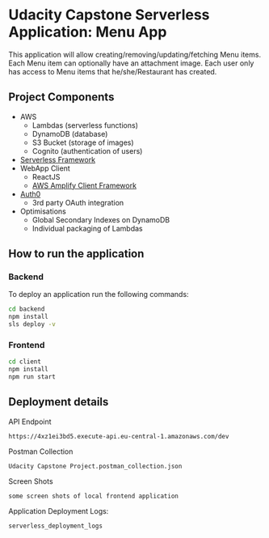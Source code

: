 # Udacity Capstone Serverless Application: Menu App
This application will allow creating/removing/updating/fetching Menu items.
Each Menu item can optionally have an attachment image. Each user only has access to Menu items that he/she/Restaurant has created.

## Project Components
* AWS 
  * Lambdas (serverless functions)
  * DynamoDB (database)
  * S3 Bucket (storage of images)
  * Cognito (authentication of users)
* [Serverless Framework](https://serverless.com/)
* WebApp Client
  * ReactJS
  * [AWS Amplify Client Framework](https://aws-amplify.github.io/docs/js/react)
* [Auth0](https://auth0.com/)
  * 3rd party OAuth integration
* Optimisations
  * Global Secondary Indexes on DynamoDB
  * Individual packaging of Lambdas

## How to run the application
### Backend
To deploy an application run the following commands:

```bash
cd backend
npm install
sls deploy -v
````
### Frontend
```bash
cd client
npm install
npm run start
```

## Deployment details
API Endpoint
```
https://4xz1ei3bd5.execute-api.eu-central-1.amazonaws.com/dev
```
Postman Collection
```
Udacity Capstone Project.postman_collection.json
```
Screen Shots
```
some screen shots of local frontend application
```
Application Deployment Logs:
```
serverless_deployment_logs
```